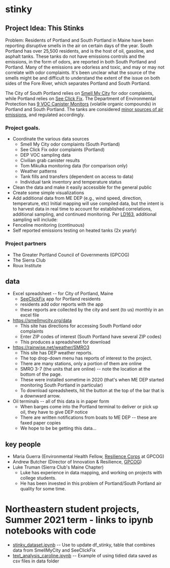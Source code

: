 # stinky

## Project Idea: This Stinks


Problem: Residents of Portland and South Portland in Maine have been reporting disruptive smells in the air 
on certain days of the year. 
South Portland has over 25,500 residents, and is the host of oil, gasoline, and asphalt tanks. 
These tanks do not have emissions controls and the emissions, in the form of odors, 
are reported in both South Portland and Portland. 
Many of the emissions are odorless and toxic, and may or may not correlate with odor complaints. 
It's been unclear what the source of the smells might be and difficult to understand the extent of the 
issue on both sides of the Fore River, which separates Portland and South Portland.

The City of South Portland relies on [Smell My City](https://smellmycity.org/) for odor complaints, 
while Portland relies on [See Click Fix](https://seeclickfix.com/portland_2).
The Department of Environmental Protection has 
[9 VOC Canister Monitors](https://www.maine.gov/dep/air/monitoring/spo-sampling-results.html)
(volatile organic compounds) in Portland and South Portland. 
The tanks are considered [minor sources of air emissions](https://www.maine.gov/dep/air/permits/minor.html),
and regulated accordingly.

### Project goals.

* Coordinate the various data sources
  * Smell My City odor complaints (South Portland)
  * See Click Fix odor complaints (Portland)
  * DEP VOC sampling data
  * Civilian grab canister results
  * Tom Mikulka monitoring data (for comparison only)
  * Weather patterns
  * Tank fills and transfers (dependent on access to data)
  * Individual tank inventory and temperature status
* Clean the data and make it easily accessible for the general public
* Create some simple visualizations
* Add additional data from ME DEP (e.g., wind speed, direction, temperature, etc)
Initial mapping will use compiled data, but the intent is to harvest data in real time to account 
for established correlations, additional sampling, and continued monitoring. 
Per [LD163](http://www.mainelegislature.org/legis/bills/getPDF.asp?paper=HP0119&item=2&snum=130), 
additional sampling will include: 
* Fenceline monitoring (continuous)
* Self reported emissions testing on heated tanks (2x yearly)

### Project partners

* The Greater Portland Council of Governments (GPCOG)
* The Sierra Club
* Roux Institute

## data

* Excel spreadsheet -- for City of Portland, Maine
  * [SeeClickFix](https://seeclickfix.com/portland_2) app for Portland residents
  * residents add odor reports with the app
  * these reports are collected by the city and sent (to us) monthly in an excel file
* https://smellmycity.org/data
  * This site has directions for accessing South Portland odor complaints
  * Enter ZIP codes of interest (South Portland have several ZIP codes) 
  * This produces a spreadsheet for download
* https://rainwise.net/weather/SMRO3
  * This site has DEP weather reports. 
  * The top drop-down menu has reports of interest to the project. 
  * There are many stations, only a portion of them are online
  * SMRO 3-7 (the units that are online) -- note the location at the bottom of the page. 
  * These were installed sometime in 2020 (that's when ME DEP started monitoring South Portland in particular)
  * To download spreadsheets, hit the button at the top of the bar that is a downward arrow.
* Oil terminals -- all of this data is in paper form
  * When barges come into the Portland terminal to deliver or pick up oil, they have to give DEP notice
  * There are written notifications from boats to ME DEP -- these are faxed paper copies
  * We hope to be be getting this data...

## key people

* Maria Guerra (Environmental Health Fellow, [Resilience Corps](https://www.gpcog.org/472/Resilience-Corps) at GPCOG)
* Andrew Butcher (Director of Innovation & Resilience, [GPCOG](https://www.gpcog.org))
* Luke Truman (Sierra Club's Maine Chapter)
  * Luke has experience in data mapping, and working on projects with college students.
  * He has been invested in this problem of Portland/South Portland air quality for some time.

# Northeastern student projects, Summer 2021 term - links to ipynb notebooks with code
* [stinky_dataset.ipynb](https://github.com/ds5110/stinky/blob/master/stinky_dataset.ipynb) -- Use to update df_stinky, table that combines data from SmellMyCity and SeeClickFix
* [text_analysis_caroline.ipynb](https://github.com/ds5110/stinky/blob/master/text_analysis_caroline.ipynb) -- Example of using tidied data saved as csv files in data folder
